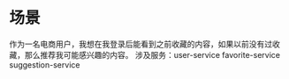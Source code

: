 # 场景
作为一名电商用户，我想在我登录后能看到之前收藏的内容，如果以前没有过收藏，那么推荐我可能感兴趣的内容。
涉及服务：user-service favorite-service suggestion-service